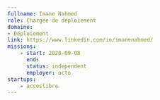 ```yaml
---
fullname: Imane Nahmed
role: Chargée de déploiement
domaine: 
- Déploiement
link: https://www.linkedin.com/in/imanenahmed/
missions:
    - start: 2020-09-08
      end:
      status: independent
      employer: octo
startups:
    - acceslibre
---
```

